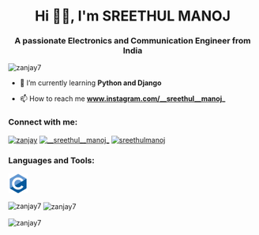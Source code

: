 <h1 align="center">Hi 👋🏻, I'm SREETHUL MANOJ</h1>
<h3 align="center">A passionate Electronics and Communication Engineer from India</h3>

<p align="left"> <img src="https://komarev.com/ghpvc/?username=zanjay7&label=Profile%20views&color=0e75b6&style=flat" alt="zanjay7" /> </p>

- 🌱 I’m currently learning **Python and Django**

- 📫 How to reach me **www.instagram.com/__sreethul__manoj_**

<h3 align="left">Connect with me:</h3>
<p align="left">
<a href="https://linkedin.com/in/sreethul" target="blank"><img align="center" src="https://raw.githubusercontent.com/rahuldkjain/github-profile-readme-generator/master/src/images/icons/Social/linked-in-alt.svg" alt="zanjay" height="30" width="40" /></a>
<a href="https://instagram.com/__sreethul__manoj_" target="blank"><img align="center" src="https://raw.githubusercontent.com/rahuldkjain/github-profile-readme-generator/master/src/images/icons/Social/instagram.svg" alt="__sreethul__manoj_" height="30" width="40" /></a>
<a href="https://discord.gg/sreethulmanoj" target="blank"><img align="center" src="https://raw.githubusercontent.com/rahuldkjain/github-profile-readme-generator/master/src/images/icons/Social/discord.svg" alt="sreethulmanoj" height="30" width="40" /></a>
</p>

<h3 align="left">Languages and Tools:</h3>
<p align="left"> <a href="https://www.cprogramming.com/" target="_blank" rel="noreferrer"> <img src="https://raw.githubusercontent.com/devicons/devicon/master/icons/c/c-original.svg" alt="c" width="40" height="40"/> </a> </p>

<p><img align="left" src="https://github-readme-stats.vercel.app/api/top-langs?username=zanjay7&show_icons=true&locale=en&layout=compact" alt="zanjay7" /></p>

<p>&nbsp;<img align="center" src="https://github-readme-stats.vercel.app/api?username=zanjay7&show_icons=true&locale=en" alt="zanjay7" /></p>

<p><img align="center" src="https://github-readme-streak-stats.herokuapp.com/?user=zanjay7&" alt="zanjay7" /></p>
